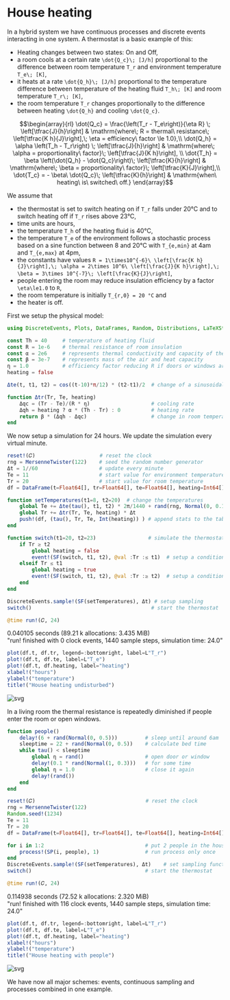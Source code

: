# House heating

In a hybrid system we have continuous processes and discrete events interacting in one system. A thermostat is a basic example of this:

- Heating changes between two states: On and Off,
- a room cools  at a certain rate ``\dot{Q_c}\; [J/h]`` proportional to the difference between room temperature ``T_r`` and environment temperature ``T_e\; [K]``,
- it heats at a rate ``\dot{Q_h}\; [J/h]`` proportional to the temperature difference between temperature of the heating fluid ``T_h\; [K]`` and room temperature ``T_r\; [K]``,
- the room temperature ``T_r`` changes proportionally to the difference between heating ``\dot{Q_h}`` and cooling ``\dot{Q_c}``.

```math
\begin{array}{rl}
\dot{Q_c} = \frac{\left(T_r - T_e\right)}{\eta R} \; \left[\tfrac{J}{h}\right] & \mathrm{where\; R = thermal\ resistance\; \left[\tfrac{K h}{J}\right],\; \eta = efficiency\  factor \le 1.0},\\
\dot{Q_h} = \alpha \left(T_h - T_r\right) \; \left[\tfrac{J}{h}\right] & \mathrm{where\; \alpha = proportionality\ factor}\; \left[\tfrac{J}{K h}\right], \\
\dot{T_h} = \beta \left(\dot{Q_h} - \dot{Q_c}\right)\; \left[\tfrac{K}{h}\right] & \mathrm{where\; \beta = proportionality\ factor}\; \left[\tfrac{K}{J}\right],\\
\dot{T_c} = - \beta\ \dot{Q_c}\; \left[\tfrac{K}{h}\right] & \mathrm{when\ heating\ is\ switched\ off.}
\end{array}
```

We assume that

- the thermostat is set to switch heating on if ``T_r`` falls under 20°C and to switch heating off if ``T_r`` rises above 23°C,
- time units are hours,
- the temperature ``T_h`` of the heating fluid is 40°C,
- the temperature ``T_e`` of the environment follows a stochastic process based on a sine function between 8 and 20°C with ``T_{e,min}`` at 4am and ``T_{e,max}`` at 4pm,
- the constants have values ``R = 1\times10^{-6}\ \left[\frac{K h}{J}\right],\; \alpha = 2\times 10^6\ \left[\frac{J}{K h}\right],\; \beta = 3\times 10^{-7}\; \left[\frac{K}{J}\right]``,
- people entering the room may reduce insulation efficiency by a factor ``\eta\le1.0`` to ``R``,
- the room temperature is initially ``T_{r,0} = 20 °C`` and
- the heater is off.

First we setup the physical model:

```julia
using DiscreteEvents, Plots, DataFrames, Random, Distributions, LaTeXStrings

const Th = 40     # temperature of heating fluid
const R = 1e-6    # thermal resistance of room insulation
const α = 2e6     # represents thermal conductivity and capacity of the air
const β = 3e-7    # represents mass of the air and heat capacity
η = 1.0           # efficiency factor reducing R if doors or windows are open
heating = false

Δte(t, t1, t2) = cos((t-10)*π/12) * (t2-t1)/2  # change of a sinusoidal Te

function Δtr(Tr, Te, heating)
    Δqc = (Tr - Te)/(R * η)                    # cooling rate
    Δqh = heating ? α * (Th - Tr) : 0          # heating rate
    return β * (Δqh - Δqc)                     # change in room temperature
end
```

We now setup a simulation for 24 hours. We update the simulation every virtual minute.

```julia
reset!(𝐶)                     # reset the clock
rng = MersenneTwister(122)    # seed the random number generator
Δt = 1//60                    # update every minute
Te = 11                       # start value for environment temperature
Tr = 20                       # start value for room temperature
df = DataFrame(t=Float64[], tr=Float64[], te=Float64[], heating=Int64[])

function setTemperatures(t1=8, t2=20)  # change the temperatures
    global Te += Δte(tau(), t1, t2) * 2π/1440 + rand(rng, Normal(0, 0.1))
    global Tr += Δtr(Tr, Te, heating) * Δt
    push!(df, (tau(), Tr, Te, Int(heating)) ) # append stats to the table
end

function switch(t1=20, t2=23)                 # simulate the thermostat
    if Tr ≥ t2
        global heating = false
        event!(SF(switch, t1, t2), @val :Tr :≤ t1)  # setup a conditional event
    elseif Tr ≤ t1
        global heating = true
        event!(SF(switch, t1, t2), @val :Tr :≥ t2)  # setup a conditional event
    end
end

DiscreteEvents.sample!(SF(setTemperatures), Δt) # setup sampling
switch()                                       # start the thermostat

@time run!(𝐶, 24)
```

0.040105 seconds (89.21 k allocations: 3.435 MiB)\
"run! finished with 0 clock events, 1440 sample steps, simulation time: 24.0"

```julia
plot(df.t, df.tr, legend=:bottomright, label=L"T_r")
plot!(df.t, df.te, label=L"T_e")
plot!(df.t, df.heating, label="heating")
xlabel!("hours")
ylabel!("temperature")
title!("House heating undisturbed")
```

![svg](output_4_0.svg)

In a living room the thermal resistance is repeatedly diminished if people enter the room or open windows.

```julia
function people()
    delay!(6 + rand(Normal(0, 0.5)))         # sleep until around 6am
    sleeptime = 22 + rand(Normal(0, 0.5))    # calculate bed time
    while tau() < sleeptime
        global η = rand()                    # open door or window
        delay!(0.1 * rand(Normal(1, 0.3)))   # for some time
        global η = 1.0                       # close it again
        delay!(rand())
    end
end

reset!(𝐶)                                    # reset the clock
rng = MersenneTwister(122)
Random.seed!(1234)
Te = 11
Tr = 20
df = DataFrame(t=Float64[], tr=Float64[], te=Float64[], heating=Int64[])

for i in 1:2                                 # put 2 people in the house
    process!(SP(i, people), 1)               # run process only once
end
DiscreteEvents.sample!(SF(setTemperatures), Δt)    # set sampling function
switch()                                     # start the thermostat

@time run!(𝐶, 24)
```

0.114938 seconds (72.52 k allocations: 2.320 MiB)\
"run! finished with 116 clock events, 1440 sample steps, simulation time: 24.0"

```julia
plot(df.t, df.tr, legend=:bottomright, label=L"T_r")
plot!(df.t, df.te, label=L"T_e")
plot!(df.t, df.heating, label="heating")
xlabel!("hours")
ylabel!("temperature")
title!("House heating with people")
```

![svg](output_7_0.svg)

We have now all major schemes: events, continuous sampling and processes combined in one example.
